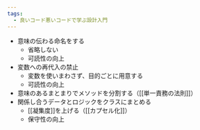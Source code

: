 ```yaml
---
tags:
  - 良いコード悪いコードで学ぶ設計入門
---
```

- 意味の伝わる命名をする
	- 省略しない
	- 可読性の向上
- 変数への再代入の禁止
	- 変数を使いまわさず、目的ごとに用意する
	- 可読性の向上
- 意味のあるまとまりでメソッドを分割する（[[単一責務の法則]]）
- 関係し合うデータとロジックをクラスにまとめる
	- [[凝集度]]を上げる（[[カプセル化]]）
	- 保守性の向上